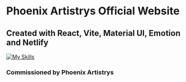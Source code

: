 # Phoenix Artistrys Official Website

## Created with React, Vite, Material UI, Emotion and Netlify

[![My Skills](https://skillicons.dev/icons?i=react,vite,mui,emotion,netlify)](https://github.com/aidan-yip)

### Commissioned by Phoenix Artistrys
